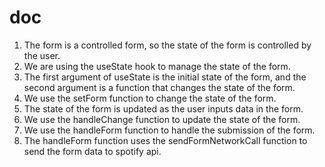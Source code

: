# doc

1. The form is a controlled form, so the state of the form is controlled by the user.
2. We are using the useState hook to manage the state of the form.
3. The first argument of useState is the initial state of the form, and the second argument is a function that changes the state of the form.
4. We use the setForm function to change the state of the form.
5. The state of the form is updated as the user inputs data in the form.
6. We use the handleChange function to update the state of the form.
7. We use the handleForm function to handle the submission of the form.
8. The handleForm function uses the sendFormNetworkCall function to send the form data to spotify api.